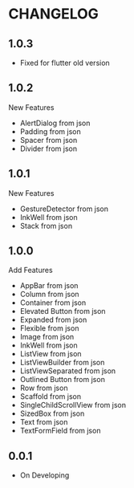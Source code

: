 # CHANGELOG

## 1.0.3

- Fixed for flutter old version

## 1.0.2

New Features

- AlertDialog from json
- Padding from json
- Spacer from json
- Divider from json

## 1.0.1

New Features

- GestureDetector from json
- InkWell from json
- Stack from json

## 1.0.0

Add Features

- AppBar from json
- Column from json
- Container from json
- Elevated Button from json
- Expanded from json
- Flexible from json
- Image from json
- InkWell from json
- ListView from json
- ListViewBuilder from json
- ListViewSeparated from json
- Outlined Button from json
- Row from json
- Scaffold from json
- SingleChildScrollView from json
- SizedBox from json
- Text from json
- TextFormField from json

## 0.0.1

- On Developing
